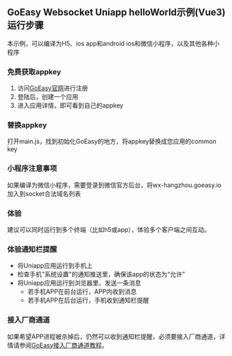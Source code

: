 ## GoEasy Websocket Uniapp helloWorld示例(Vue3)运行步骤

本示例，可以编译为H5、ios app和android ios和微信小程序，以及其他各种小程序

### 免费获取appkey
1. 访问[GoEasy官网](https://www.goeasy.io)进行注册
2. 登陆后，创建一个应用
3. 进入应用详情，即可看到自己的appkey

### 替换appkey
打开main.js，找到初始化GoEasy的地方，将appkey替换成您应用的common key


### 小程序注意事项
如果编译为微信小程序，需要登录到微信官方后台，将wx-hangzhou.goeasy.io加入到socket合法域名列表

### 体验
建议可以同时运行到多个终端（比如h5或app），体验多个客户端之间互动。

### 体验通知栏提醒
* 将Uniapp应用运行到手机上
* 检查手机"系统设置"的通知推送里，确保该app的状态为“允许”
* 将Uniapp应用运行到浏览器里，发送一条消息
    * 若手机APP在前台运行，APP内收到消息
    * 若手机APP在后台运行，手机收到通知栏提醒

### 接入厂商通道
如果希望APP进程被杀掉后，仍然可以收到通知栏提醒，必须要接入厂商通道，详情请参阅[GoEasy接入厂商通道教程](https://docs.goeasy.io/2.x/common/notification/manufacturer_integration)。



